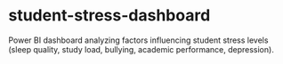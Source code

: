 # student-stress-dashboard
Power BI dashboard analyzing factors influencing student stress levels (sleep quality, study load, bullying, academic performance, depression).
